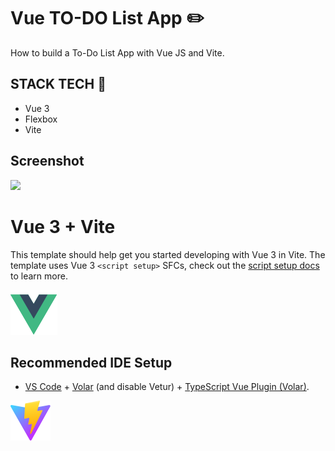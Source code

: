 # Vue TO-DO List App :pencil2:

How to build a To-Do List App with Vue JS and Vite.

## STACK TECH :hammer:

* Vue 3
* Flexbox
* Vite


## Screenshot

![](src/assets/screenshot.jpg)

# Vue 3 + Vite

This template should help get you started developing with Vue 3 in Vite. The template uses Vue 3 `<script setup>` SFCs, check out the [script setup docs](https://v3.vuejs.org/api/sfc-script-setup.html#sfc-script-setup) to learn more.

![](src/assets/vue.svg)

## Recommended IDE Setup

- [VS Code](https://code.visualstudio.com/) + [Volar](https://marketplace.visualstudio.com/items?itemName=Vue.volar) (and disable Vetur) + [TypeScript Vue Plugin (Volar)](https://marketplace.visualstudio.com/items?itemName=Vue.vscode-typescript-vue-plugin).

![](src/assets/vite.svg)
